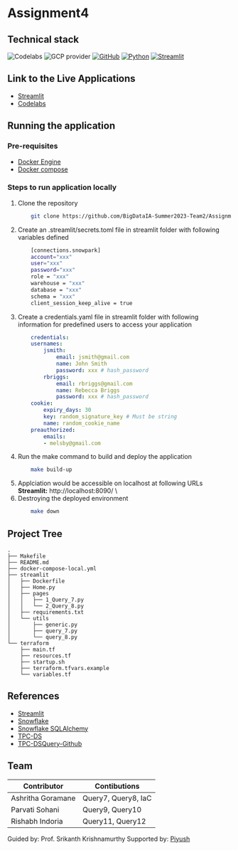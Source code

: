 # Assignment4

## Technical stack
![Codelabs](https://img.shields.io/badge/Codelabs-violet?style=for-the-badge)
![GCP provider](https://img.shields.io/badge/GCP-orange?style=for-the-badge&logo=google-cloud&color=orange)
[![GitHub](https://img.shields.io/badge/GitHub-100000?style=for-the-badge&logo=github&logoColor=white)](https://github.com/)
[![Python](https://img.shields.io/badge/Python-FFD43B?style=for-the-badge&logo=python&logoColor=blue)](https://www.python.org/)
[![Streamlit](https://img.shields.io/badge/Streamlit-FF4B4B?style=for-the-badge&logo=Streamlit&logoColor=white)](https://streamlit.io/)

## Link to the Live Applications
* [Streamlit](http://34.136.31.176:8090/)
* [Codelabs](https://codelabs-preview.appspot.com/?file_id=1lap9Vb67gt5LqbizQqg99aGZz84vDvcE3179fATSm3M#0)


## Running the application
### Pre-requisites
- [Docker Engine](https://docs.docker.com/engine/install/)
- [Docker compose](https://docs.docker.com/compose/install/)

### Steps to run application locally
1. Clone the repository
    ```bash
        git clone https://github.com/BigDataIA-Summer2023-Team2/Assignment3.git
    ```
2. Create an .streamlit/secrets.toml file in streamlit folder with following variables defined
    ```bash
        [connections.snowpark]
        account="xxx"
        user="xxx"
        password="xxx"
        role = "xxx"
        warehouse = "xxx"
        database = "xxx"
        schema = "xxx"
        client_session_keep_alive = true
    ```
3. Create a credentials.yaml file in streamlit folder with following information for predefined users to access your application
    ```yaml
        credentials:
        usernames:
            jsmith:
                email: jsmith@gmail.com
                name: John Smith
                password: xxx # hash_password
            rbriggs:
                email: rbriggs@gmail.com
                name: Rebecca Briggs
                password: xxx # hash_password
        cookie:
            expiry_days: 30
            key: random_signature_key # Must be string
            name: random_cookie_name
        preauthorized:
            emails:
            - melsby@gmail.com

    ```
4. Run the make command to build and deploy the application
    ```bash
        make build-up
    ```
5. Applciation would be accessible on localhost at following URLs \
    **Streamlit:** http://localhost:8090/ \
6. Destroying the deployed environment
    ```bash
        make down
    ```
## Project Tree

```
.
├── Makefile
├── README.md
├── docker-compose-local.yml
├── streamlit
│   ├── Dockerfile
│   ├── Home.py
│   ├── pages
│   │   ├── 1_Query_7.py
│   │   └── 2_Query_8.py
│   ├── requirements.txt
│   └── utils
│       ├── generic.py
│       ├── query_7.py
│       └── query_8.py
└── terraform
    ├── main.tf
    ├── resources.tf
    ├── startup.sh
    ├── terraform.tfvars.example
    └── variables.tf
```

## References
- [Streamlit](https://streamlit.io/)
- [Snowflake](https://docs.snowflake.com/en/learn-quickstarts)
- [Snowflake SQLAlchemy](https://docs.snowflake.com/en/user-guide/sqlalchemy)
- [TPC-DS](https://www.tpc.org/tpc_documents_current_versions/pdf/tpc-ds_v2.5.0.pdf)
- [TPC-DSQuery-Github](https://github.com/gregrahn/tpcds-kit/tree/master)


## Team
| Contributor    | Contibutions |
| -------- | ------- |
| Ashritha Goramane  | Query7, Query8, IaC  |
| Parvati Sohani     | Query9, Query10		|
| Rishabh Indoria    | Query11, Query12		|

Guided by: Prof. Srikanth Krishnamurthy
Supported by: [Piyush](https://github.com/piyush-an)
